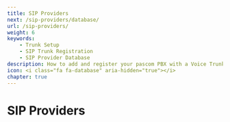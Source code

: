 ```yaml
---
title: SIP Providers
next: /sip-providers/database/
url: /sip-providers/
weight: 6
keywords:
    - Trunk Setup
    - SIP Trunk Registration
    - SIP Provider Database
description: How to add and register your pascom PBX with a Voice Trunk.
icon: <i class="fa fa-database" aria-hidden="true"></i>
chapter: true
---
```



# SIP Providers
